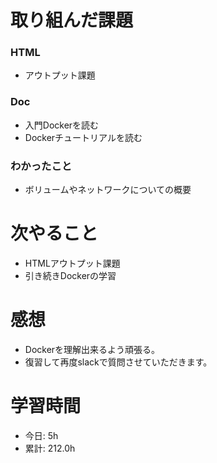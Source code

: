 # 取り組んだ課題
### HTML
* アウトプット課題
### Doc
* 入門Dockerを読む
* Dockerチュートリアルを読む
### わかったこと
* ボリュームやネットワークについての概要
# 次やること
* HTMLアウトプット課題
* 引き続きDockerの学習
# 感想
* Dockerを理解出来るよう頑張る。
* 復習して再度slackで質問させていただきます。
# 学習時間
* 今日: 5h
* 累計: 212.0h
